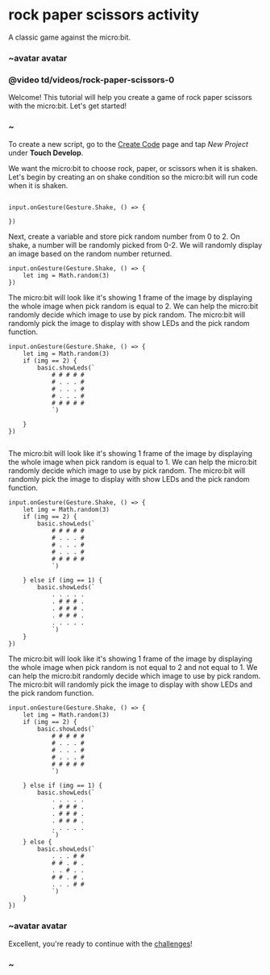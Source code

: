 # rock paper scissors activity

A classic game against the micro:bit.

### ~avatar avatar

### @video td/videos/rock-paper-scissors-0

Welcome! This tutorial will help you create a game of rock paper scissors with the micro:bit. Let's get started!

### ~

To create a new script, go to the [Create Code](/create-code) page and tap *New Project* under **Touch Develop**.

We want the micro:bit to choose rock, paper, or scissors when it is shaken. Let's begin by creating an on shake condition so the micro:bit will run code when it is shaken.


```blocks

input.onGesture(Gesture.Shake, () => {
    
})

```

Next, create a variable and store pick random number from 0 to 2.  On shake, a number will be randomly picked from 0-2. We will randomly display an image based on the random number returned.


```blocks
input.onGesture(Gesture.Shake, () => {
    let img = Math.random(3)
})

```

The micro:bit will look like it's showing 1 frame of the image by displaying the whole image when pick random is equal to 2. We can help the micro:bit randomly decide which image to use by pick random. The micro:bit will randomly pick the image to display with show LEDs and the pick random function.

```blocks
input.onGesture(Gesture.Shake, () => {
    let img = Math.random(3)
    if (img == 2) {
        basic.showLeds(`
            # # # # #
            # . . . #
            # . . . #
            # . . . #
            # # # # #
            `)

    }
})


```

The micro:bit will look like it's showing 1 frame of the image by displaying the whole image when pick random is equal to 1. We can help the micro:bit randomly decide which image to use by pick random. The micro:bit will randomly pick the image to display with show LEDs and the pick random function.

```blocks
input.onGesture(Gesture.Shake, () => {
    let img = Math.random(3)
    if (img == 2) {
        basic.showLeds(`
            # # # # #
            # . . . #
            # . . . #
            # . . . #
            # # # # #
            `)

    } else if (img == 1) {
        basic.showLeds(`
            . . . . .
            . # # # .
            . # # # .
            . # # # .
            . . . . .
            `)
    }
})
```

The micro:bit will look like it's showing 1 frame of the image by displaying the whole image when pick random is not equal to 2 and not equal to 1. We can help the micro:bit randomly decide which image to use by pick random. The micro:bit will randomly pick the image to display with show LEDs and the pick random function.


```blocks
input.onGesture(Gesture.Shake, () => {
    let img = Math.random(3)
    if (img == 2) {
        basic.showLeds(`
            # # # # #
            # . . . #
            # . . . #
            # . . . #
            # # # # #
            `)

    } else if (img == 1) {
        basic.showLeds(`
            . . . . .
            . # # # .
            . # # # .
            . # # # .
            . . . . .
            `)
    } else {
        basic.showLeds(`
            . . . # #
            # # . # .
            . . # . .
            # # . # .
            . . . # #
            `)
    }
})

```

### ~avatar avatar

Excellent, you're ready to continue with the [challenges](/lessons/rock-paper-scissors/challenges)!

### ~

